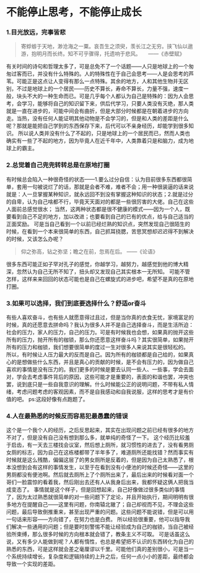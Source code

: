 # 不能停止思考，不能停止成长

### 1.目光放远，完事皆悲
> 寄蜉蝣于天地，渺沧海之一粟。哀吾生之须臾，羡长江之无穷。挟飞仙以遨游，抱明月而长终。知不可乎骤得，托遗响于悲风。    
> ——《赤壁赋》

有关时间的诗句和哲理太多了，可是总免不了一个话题——人只是地球上的一个匆匆过客而已，并没有什么特殊的。人的特殊性在于自己会思考——人是会思考的芦苇。可能正是这点让人变得有那么一点特殊。其余的地方，人和其他生物并无区别，不过是地球上的一个居民——历史不算长，寿命不算长，力量不强，速度一般，块头不大的一种生命而已。可是几乎每个人都认为自己是特殊的：因为人会思考，会学习，能够将自己的知识留下来，供后代学习，只要人类没有灭绝，那人类就是一直在进步的，可能中间会有曲折，但是大部分时候都是在朝着进步的方向走。当热，没有任何人能证明其他动物是不会学习的，但是和人类的差距是什么呢？那就是能把自己学到的东西保存下来，后代可以不亲身经历，却能学到很多知识。
所以说人类并没有什么了不起的，只是地球上的一个居民而已，然而人类也确实有一些了不起的地方，因为毕竟人在近千年中，人类靠着只是和脑力，成为地球上的霸主。
### 2.总觉着自己兜兜转转总是在原地打圈
有时候总会陷入一种很奇怪的状态——1.要么过分自信：认为目前很多东西都很简单，套用一句被说烂了的话，那就是会者不难，难者不会；用一种很装逼的话来说就是：人一旦掌握某种知识，就永远回不到没有掌握这种知识的状态；2.就是过分的自卑，认为自己啥都不行，毕竟天天面对的都是一些很厉害的大佬。自己在这些人面前总感觉很水；
当然，这两种状态都是很不健康的模式——因为一个人，既要看到自己不足的地方，加以改进；也要看到自己的已有的优点，给与自己适当的正面奖励。
可是当自己看到一个以前已经烂熟的知识点，突然发现自己很陌生的时候，在看到一个本来很简单的东西，自己抓耳挠腮，苦思冥想却迟迟得不到解决的时候，又该怎么办呢？
> 仰之弥高，钻之弥坚；瞻之在前，忽焉在后。
> ——《论语》

很多东西可能正如子罕对孔子的感觉，你越学习，越努力，越感觉到他的博大精深，忽然认为自己无所不知了，扭头却又发现自己其实根本一无所知。
可能不管怎样，这样来来回回的状态可能也是自己在螺旋式的进步吧，希望不是真的在原地打圈。
### 3.如果可以选择，我们到底要选择什么？舒适or奋斗
有些人喜欢奋斗，也有些人就愿意得过且过，但是当你真的衣食无忧，家境富足的时候，真的还愿意去拼命吗？我认为很多人并不是自己选择奋斗，而是生活所迫：社会的压力，家人的压力，自己的压力。可是有时候我也会想，如果真的抛开这些所有的压力，抛开所有的枷锁，那么你还愿意这样奋斗吗？其实很简单，如果抛开所有的压力和枷锁，我们想要很简单的度过一生对很多人来说其实是很轻松的。
所以，有时候让人压力最大的反而是自己。因为所有的枷锁都是自己给的，如果真心的是想做些什么东西，并且是真心的贡献的时候，是不会有压力的，因为做自己喜欢的事情是没有压力的。我们更多的时候是要去认同一些人、一些事，学会去面对，学会去考虑事件背后的原因，这些可能才是重要的，表面的和谐也罢，冲突也罢，说到底只是一些自我意识的理解。什么时候能公正的说明问题，不带有私人情绪，考虑问题考虑的客观因素，而不是自我感动和自我说服，这样的思考才是有价值的吧。
ps:这段好像有点跑题了。
### 4.人在最熟悉的时候反而容易犯最愚蠢的错误
这个是一个我个人的经历，之后反思起来，其实在出现问题之前已经有很多的地方不对了，但是没有自己没有想到那么多，就单纯的奇怪了一下。
这个经历比较羞于启齿，有一天去三楼找会议室，然后想上厕所，就习惯性的进去了，没有看男厕女厕的标志，因为自己在这栋楼都带了半年多了，难道厕所还能找错？然而事实有时候就是这么残酷，偏偏这层了的男女厕所是反着的，但是因为自己太熟悉了，根本没想到会有这样的事情发生，以至于在看到没有小便池的时候还奇怪——这里的男厕都没有便池啊。然后就去厕所上了个厕所出来了，最后出来的时候看对面一个哥们一脸震惊的看着我，然后刚出去还有人从我身后出来，我都怀疑这俩人把我当成变态了。
事情就是这个样子，但是回想起来，自己好像做过很多类似的事情了，因为太过熟悉就很简单的对一些问题下了定论，并且开始执行，期间明明有很多地方在提醒自己——这里有问题，你南辕北辙了；自己却视而不见，不理会这些问题，最后导致倒推重来，甚至出现严重的问题。这些问题不能说错，但是可以用一句话来形容——方向错了，在努力也是白费。
所以经验很重要，他可以指导我们解决一些通用的问题；但是要时刻警惕不能让经验成为自己的枷锁，当自己被经验所束缚，那么很多时候的方向根本就会错了，教条主义不可取。
可是话虽这么说，又有多少人能做到呢？人都有惰性，也总是希望把不认识的东西转化为自己的熟悉的东西，可是这样就会差之毫厘谬以千里。可能他们真的差别很小，可是当一个系统持续增长，复杂度和逻辑持续的上升之后，任何一点小小的差距，最终都会导致一个实现的差距。


